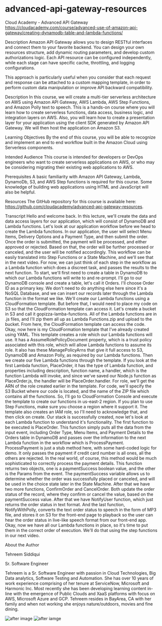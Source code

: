 # advanced-api-gateway-resources
Cloud Academy - Advanced API Gateway
https://cloudacademy.com/course/advanced-use-of-amazon-api-gateway/creating-dynamodb-table-and-lambda-functions/

Description
Amazon API Gateway allows you to design RESTful interfaces and connect them to your favorite backend. You can design your own resources structure, add dynamic routing parameters, and develop custom authorizations logic. Each API resource can be configured independently, while each stage can have specific cache, throttling, and logging configurations.

This approach is particularly useful when you consider that each request and response can be attached to a custom mapping template, in order to perform custom data manipulation or improve API backward compatibility.

Description
In this course, we will create a multi-tier serverless architecture on AWS using Amazon API Gateway, AWS Lambda, AWS Step Functions, and Amazon Polly text to speech. This is a hands-on course where you will learn how to create serverless functions, data access, business logic, and integration layers on AWS. Also, you will learn how to create a presentation layer for your application using the client SDK generated by Amazon API Gateway. We will then host the application on Amazon S3.

Learning Objectives
By the end of this course, you will be able to recognize and implement an end to end workflow built in the Amazon Cloud using Serverless components.

Intended Audience
This course is intended for developers or DevOps engineers who want to create serverless applications on AWS, or who may be considering migrating their existing web applications to AWS.

Prerequisites
A basic familiarity with Amazon API Gateway, Lambda, DynamoDb, S3, and AWS Step functions is required for this course. Some knowledge of building web applications using HTML and JavaScript will also be helpful.

Resources
The GitHub repository for this course is available here: https://github.com/cloudacademy/advanced-api-gateway-resources.

Transcript
Hello and welcome back. In this lecture, we'll create the data and data access layers for our application, which will consist of DynamoDB and Lambda functions. Let's look at our application workflow before we head to create the Lambda functions. In our application, the user will select Menu Items, Delivery Options and a Payment Type, and then submit the order. Once the order is submitted, the payment will be processed, and either approved or rejected. Based on that, the order will be further processed or canceled, and the user will be notified accordingly. This workflow can be easily translated into Step Functions or a State Machine, and we'll see that in the next video. For now, we can just think of each step in the workflow as a Lambda function which does a discreet task, and passes the results to the next function. To start, we'll first need to create a table in DynamoDB to which our Lambda functions will write to and re-prompt. I'll go to our DynamoDB console and create a table, let's call it Orders. I'll choose Order ID as a primary key. We don't need to do anything else here since it's a NoSQL Database, and we can insert our records later through the Lambda function in the format we like. We'll create our Lambda functions using a CloudFormation template. But before that, I would need to place my code on S3 so that the CloudFormation template can access it. Let's create a bucket in S3 and call it gopizza-lamba-functions. All of the Lambda functions are in .js files, and I'll zip them all up as Lambda Functions.zip and upload to the bucket. From here, the CloudFormation template can access the code. Okay, now here is my CloudFormation template that I've already created using YAML. This template creates a role which our Lambda functions will use. It has a AssumeRolePolicyDocument property, which is a trust policy associated with this role, which will allow Lambda functions to assume its role. It also has these ManagePolicyArns that give it full access to S3, DynamoDB and Amazon Polly, as required by our Lambda functions. Then we create our five Lambda functions through the template. If you look at the first Lambda function, PlaceOrder, it has the type of Lambda function, and properties including description, function name, a handler, which is the function Lambda will invoke, and since we've saved our Node.js function as PlaceOrder.js, the handler will be PlaceOrder.handler. For role, we'll get the ARN of the role created earlier in the template. For code, we'll specify the S3 Bucket where our code is located, and the name of the ZIP file which contains all the functions. So, I'll go to CloudFormation Console and execute the template to create our functions in us-east-2 region. If you plan to use Step Functions, make sure you choose a region where it support it. The template also creates an IAM role, so I'll need to acknowledge that, and then click on create. Our stack is successfully created, now let's look at each Lambda function to understand it's functionality. The first function to be executed is PlaceOrder. This function simply puts all the data from the input event, including Order Type, Menu Items, and Payment Details to the Orders table in DynamoDB and passes over the information to the next Lambda function in the workflow which is ProcessPayment. ProcessPayment is just a stub method here, with some hard-coded logic for demo. It only passes the payment if credit card number is all ones, all the others are rejected. In the real world, of course, this method would be much sophisticated to correctly process the payment details. This function returns two objects, one is a paymentSuccess boolean value, and the other is the Params from the event. The paymentSuccess variable allows us to determine whether the order was successfully placed or canceled, and will be used in the choice state later in the State Machine. After that we have two more functions, ConfirmOrder and CancelOrder. Both update the order status of the record, where they confirm or cancel the value, based on the paymentSuccess value. After that we have NotifyUser function, which just returns the order status in text format. And the last function, NotifyWithPolly, converts the text order status to speech in the form of MP3 file, and stores it on S3 for the front-end page to playback so the user can hear the order status in live-like speech format from our front-end app. Okay, now we have all our Lambda functions in place, so it's time to put them in the correct order of execution. We'll do that using the step functions in our next video.

About the Author

Tehreem Siddiqui

Sr. Software Engineer

Tehreem is a Sr. Software Engineer with passion in Cloud Technologies, Big Data analytics, Software Testing and Automation. She has over 10 years of work experience comprising of her tenure at ServiceNow, Microsoft and Harmonic Inc. Most recently she has been developing learning content in-line with the emergence of Public Clouds and XaaS platforms with focus on AWS, Microsoft Azure and GCP. Tehreem resides in BayArea, CA with her family and when not working she enjoys nature/outdoors, movies and fine dining.

![after image](https://assets.cloudacademy.com/bakery/media/uploads/laboratories/environment_start_images/before_L6y0zJY.png)
![after iamge](https://assets.cloudacademy.com/bakery/media/uploads/laboratories/environment_end_images/After_kkGvc81.png)

